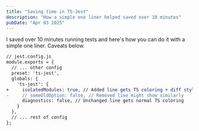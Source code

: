 ```yaml
---
title: "Saving time in TS-Jest"
description: "How a simple one liner helped saved over 10 minutes"
pubDate: "Apr 03 2025"
---
```


I saved over 10 minutes running tests and here's how you can do it with a simple one liner. Caveats below.

```diff lang="typescript"
// jest.config.js
module.exports = {
  // ... other config
  preset: 'ts-jest',
  globals: {
    'ts-jest': {
+     isolatedModules: true, // Added line gets TS coloring + diff style
-     // someOldOption: false, // Removed line might show similarly
      diagnostics: false, // Unchanged line gets normal TS coloring
    }
  },
  // ... rest of config
};
```
